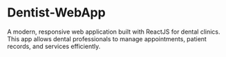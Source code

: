 # Dentist-WebApp
A modern, responsive web application built with ReactJS for dental clinics. This app allows dental professionals to manage appointments, patient records, and services efficiently.
